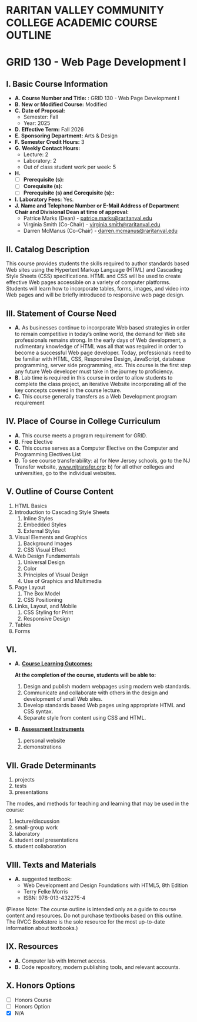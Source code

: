 # RARITAN VALLEY COMMUNITY COLLEGE ACADEMIC COURSE OUTLINE

# GRID 130 - Web Page Development I

## I. Basic Course Information

- **A.** **Course Number and Title:** : GRID 130 - Web Page Development I
- **B.** **New or Modified Course:** Modified
- **C.** **Date of Proposal:**
    - Semester: Fall  
    - Year: 2025
- **D.** **Effective Term:** Fall 2026
- **E.** **Sponsoring Department:** Arts & Design
- **F.** **Semester Credit Hours:** 3
- **G.** **Weekly Contact Hours:**
    - Lecture: 2
    - Laboratory: 2
    - Out of class student work per week: 5
- **H.** 
    - [ ] **Prerequisite (s):**
    - [ ] **Corequisite (s):** 
    - [ ] **Prerequisite (s) and **Corequisite (s):**:**
- **I.** **Laboratory Fees:** Yes.
- **J.** **Name and Telephone Number or E-Mail Address of Department Chair and Divisional Dean at time of approval:**
    - Patrice Marks (Dean) - patrice.marks@raritanval.edu
    - Virginia Smith (Co-Chair) - virginia.smith@raritanval.edu
    - Darren McManus (Co-Chair) - darren.mcmanus@raritanval.edu

## II. Catalog Description

This course provides students the skills required to author standards based Web sites
using the Hypertext Markup Language (HTML) and Cascading Style Sheets (CSS)
specifications. HTML and CSS will be used to create effective Web pages accessible on
a variety of computer platforms. Students will learn how to incorporate tables, forms,
images, and video into Web pages and will be briefly introduced to responsive web page
design.

## III. Statement of Course Need

- **A.** As businesses continue to incorporate Web based strategies in order to remain
competitive in today’s online world, the demand for Web site professionals remains
strong. In the early days of Web development, a rudimentary knowledge of HTML
was all that was required in order to become a successful Web page developer.
Today, professionals need to be familiar with HTML, CSS, Responsive Design,
JavaScript, database programming, server side programming, etc. This course is the
first step any future Web developer must take in the journey to proficiency.
- **B.** Lab time is required in this course in order to allow students to complete the class project, an iterative Website incorporating all of the key concepts covered in the course lecture.
- **C.** This course generally transfers as a Web Development program requirement

## IV. Place of Course in College Curriculum

- **A.** This course meets a program requirement for GRID.
- **B.** Free Elective
- **C.** This course serves as a Computer Elective on the Computer and Programming
Electives List
- **D.** To see course transferability: a) for New Jersey schools, go to the NJ Transfer website, www.njtransfer.org; b) for all other colleges and universities, go to the individual websites.

## V. Outline of Course Content

1. HTML Basics
1. Introduction to Cascading Style Sheets
    1. Inline Styles
    2. Embedded Styles
    3. External Styles
1. Visual Elements and Graphics
    1. Background Images
    2. CSS Visual Effect
1. Web Design Fundamentals
    1. Universal Design
    2. Color
    3. Principles of Visual Design
    4. Use of Graphics and Multimedia
1. Page Layout
    1. The Box Model
    2. CSS Positioning
1. Links, Layout, and Mobile
    1. CSS Styling for Print
    2. Responsive Design
1. Tables
1. Forms

## VI.

- **A.** **<u>Course Learning Outcomes:</u>**

    **At the completion of the course, students will be able to:**
    1. Design and publish modern webpages using modern web standards.
    2. Communicate and collaborate with others in the design and development of small   Web sites.
    3. Develop standards based Web pages using appropriate HTML and CSS syntax.
    4. Separate style from content using CSS and HTML.

- **B.** **<u>Assessment Instruments</u>**
    1. personal website
    2. demonstrations

## VII. Grade Determinants

1. projects
1. tests
1. presentations

The modes, and methods for teaching and learning that may be used in the course:

1. lecture/discussion
1. small-group work
1. laboratory
1. student oral presentations
1. student collaboration

## VIII. Texts and Materials
- **A.** suggested textbook:
    - Web Development and Design Foundations with HTML5, 8th Edition
    - Terry Felke Morris
    - ISBN: 978-013-432275-4

(Please Note: The course outline is intended only as a guide to course content and resources. Do not purchase textbooks based on this outline. The RVCC Bookstore is the sole resource for the most up-to-date information about textbooks.)

## IX. Resources
- **A.** Computer lab with Internet access.
- **B.** Code repository, modern publishing tools, and relevant accounts.

## X. Honors Options
- [ ] Honors Course
- [ ] Honors Option
- [x] N/A
